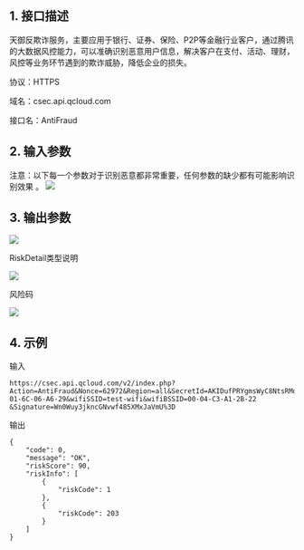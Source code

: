 ## 1. 接口描述
天御反欺诈服务，主要应用于银行、证券、保险、P2P等金融行业客户，通过腾讯的大数据风控能力，可以准确识别恶意用户信息，解决客户在支付、活动、理财，风控等业务环节遇到的欺诈威胁，降低企业的损失。

协议：HTTPS

域名：csec.api.qcloud.com

接口名：AntiFraud

## 2. 输入参数
注意：以下每一个参数对于识别恶意都非常重要，任何参数的缺少都有可能影响识别效果 。
![](http://i1.piimg.com/8311/b04c7e56bb4c7c4c.png)

## 3. 输出参数

![](http://i1.piimg.com/8311/2f9c7f0c0246243f.png)

RiskDetail类型说明

![](http://i1.piimg.com/8311/b0e57befce923702.png)

风险码

![](http://i1.piimg.com/8311/737ae8d62d54c90e.png)

## 4. 示例
输入
```
https://csec.api.qcloud.com/v2/index.php?Action=AntiFraud&Nonce=62972&Region=all&SecretId=AKIDufPRYgmsWyC8NtsRMq3t8CdkGWohJNmE&Timestamp=1467872277&accountType=1&appId=100273020&bankCardNumber=12345678&businessId=0&emailAddress=373909726%40qq.com&idNumber=1234567890&imei=54654654646&imsi=xxxyyzz&name=%E6%9D%A8%E7%BA%A2&phoneNumber=008613246208548&postTime=1436664316&uid=00000000000000000000000033121475&userIp=8.8.8.8&mac=00-01-6C-06-A6-29&wifiSSID=test-wifi&wifiBSSID=00-04-C3-A1-2B-22 &Signature=Wn0Wuy3jkncGNvwf485XMxJaVmU%3D
```
输出
```
{
    "code": 0,
    "message": "OK",
    "riskScore": 90,
    "riskInfo": [
        {
            "riskCode": 1
        },
        {
            "riskCode": 203
        }
    ]
}
```
